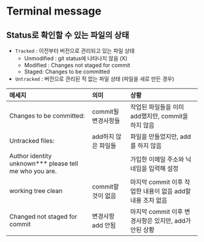 # Terminal message

## Status로 확인할 수 있는 파일의 상태

- `Tracked` : 이전부터 버전으로 관리되고 있는 파일 상태
  - Unmodified : git status에 나타나지 않음 (X)
  - Modified : Changes not staged for commit
  - Staged: Changes to be committed
- `Untracked` : 버전으로 관리된 적 없는 파일 상태 (파일을 새로 만든 경우)

| 메세지                                                    | 의미                | 상황                                                       |
| :-------------------------------------------------------- | :------------------ | :--------------------------------------------------------- |
| Changes to be committed:                                  | commit될 변경사항들 | 작업된 파일들을 이미 add했지만, commit을 하지 않음         |
| Untracked files:                                          | add하지 않은 파일들 | 파일을 만들었지만, add를 하지 않음                         |
| Author identity unknown\*\*\* please tell me who you are. |                     | 가입한 이메일 주소와 닉네임을 입력해 설정                  |
| working tree clean                                        | commit할 것이 없음  | 마지막 commit 이후 작업한 내용이 없음 add할 내용 조차 없음 |
| Changed not staged for commit                             | 변경사항 add 안됨   | 마지막 commit 이후 변경사항은 있지만, add가 안된 상황      |
